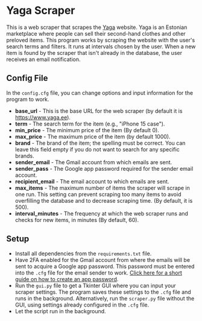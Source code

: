 # Yaga Scraper

This is a web scraper that scrapes the [Yaga](https://www.yaga.ee) website. Yaga is an Estonian marketplace where people can sell their second-hand clothes and other preloved items. This program works by scraping the website with the user's search terms and filters. It runs at intervals chosen by the user. When a new item is found by the scraper that isn't already in the database, the user receives an email notification.

## Config File

In the `config.cfg` file, you can change options and input information for the program to work.

- **base_url** - This is the base URL for the web scraper (by default it is https://www.yaga.ee).
- **term** - The search term for the item (e.g., "iPhone 15 case").
- **min_price** - The minimum price of the item (By default 0).
- **max_price** - The maximum price of the item (by default 1000).
- **brand** - The brand of the item; the spelling must be correct. You can leave this field empty if you do not want to search for any specific brands.
- **sender_email** - The Gmail account from which emails are sent.
- **sender_pass** - The Google app password required for the sender email account.
- **recipient_email** - The email account to which emails are sent.
- **max_items** - The maximum number of items the scraper will scrape in one run. This setting can prevent scraping too many items to avoid overfilling the database and to decrease scraping time. (By default, it is 500).
- **interval_minutes** - The frequency at which the web scraper runs and checks for new items, in minutes (By default, 60).

## Setup

- Install all dependencies from the `requirements.txt` file.
- Have 2FA enabled for the Gmail account from where the emails will be sent to acquire a Google app password. This password must be entered into the `.cfg` file for the email sender to work. [Click here for a short guide on how to create an app password](https://knowledge.workspace.google.com/kb/how-to-create-app-passwords-000009237).
- Run the `gui.py` file to get a Tkinter GUI where you can input your scraper settings. The program saves these settings to the `.cfg` file and runs in the background. Alternatively, run the `scraper.py` file without the GUI, using settings already configured in the `.cfg` file.
- Let the script run in the background.
